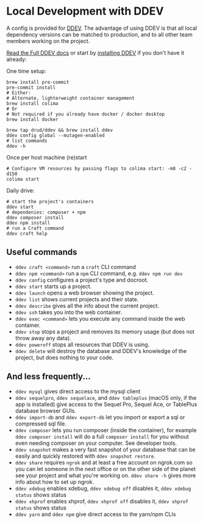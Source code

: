 # Local Development with DDEV

A config is provided for [DDEV](https://ddev.com/get-started/). The advantage of using DDEV is that all local dependency versions can be matched to production, and to all other team members working on the project.

[Read the Full DDEV docs](https://ddev.readthedocs.io/en/) or start by [installing DDEV](https://ddev.readthedocs.io/en/latest/users/install/docker-installation/) if you don't have it already:

One time setup:
```shell
brew install pre-commit
pre-commit install
# Either:
# Alternate, lighterweight container management
brew install colima
# Or 
# Not required if you already have docker / docker desktop
brew install docker

brew tap drud/ddev && brew install ddev
ddev config global --mutagen-enabled
# list commands
ddev -h
```

Once per host machine (re)start
```shell
# Configure VM resources by passing flags to colima start: -m8 -c2 -d150
colima start
```

Daily drive:
```shell
# start the project's containers
ddev start
# dependenies: composer + npm
ddev composer install
ddev npm install
# run a Craft command
ddev craft help
```

## Useful commands

- `ddev craft <command>` run a `craft` CLI command
- `ddev npm <command>` run a `npm` CLI command, e.g. `ddev npm run dev`
- `ddev config` configures a project's type and docroot.
- `ddev start` starts up a project.
- `ddev launch` opens a web browser showing the project.
- `ddev list` shows current projects and their state.
- `ddev describe` gives all the info about the current project.
- `ddev ssh` takes you into the web container.
- `ddev exec <command>` lets you execute any command inside the web container.
- `ddev stop` stops a project and removes its memory usage (but does not throw away any data).
- `ddev poweroff` stops all resources that DDEV is using.
- `ddev delete` will destroy the database and DDEV's knowledge of the project, but does nothing to your code.


## And less frequently...

- `ddev mysql` gives direct access to the mysql client
- `ddev sequelpro`, `ddev sequelace`, and `ddev tableplus` (macOS only, if the app is installed) give access to the Sequel Pro, Sequel Ace, or TablePlus database browser GUIs.
- `ddev import-db` and `ddev export-db` let you import or export a sql or compressed sql file.
- `ddev composer` lets you run composer (inside the container), for example `ddev composer install` will do a full `composer install` for you without even needing composer on your computer. See developer tools.
- `ddev snapshot` makes a very fast snapshot of your database that can be easily and quickly restored with `ddev snapshot restore`.
- `ddev share` requires `ngrok` and at least a free account on ngrok.com so you can let someone in the next office or on the other side of the planet see your project and what you're working on. `ddev share -h` gives more info about how to set up ngrok.
- `ddev xdebug` enables xdebug, `ddev xdebug off` disables it, `ddev xdebug status` shows status
- `ddev xhprof` enables xhprof, `ddev xhprof off` disables it, `ddev xhprof status` shows status
- `ddev yarn` and `ddev npm` give direct access to the yarn/npm CLIs
